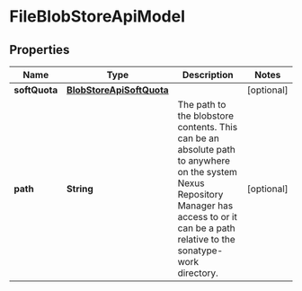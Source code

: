 # FileBlobStoreApiModel

## Properties
Name | Type | Description | Notes
------------ | ------------- | ------------- | -------------
**softQuota** | [**BlobStoreApiSoftQuota**](BlobStoreApiSoftQuota.md) |  |  [optional]
**path** | **String** | The path to the blobstore contents. This can be an absolute path to anywhere on the system Nexus Repository Manager has access to or it can be a path relative to the sonatype-work directory. |  [optional]
